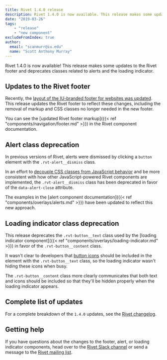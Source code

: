 ```yaml
---
title: Rivet 1.4.0 release
description: Rivet 1.4.0 is now available. This release makes some updates to the Rivet footer and deprecates classes related to alerts and the loading indicator.
date: "2019-03-26"
tags:
    - "release"
    - "new component"
excludeFromIndex: true
author:
  email: "scanmurr@iu.edu"
  name: "Scott Anthony Murray"
---
```

Rivet 1.4.0 is now available! This release makes some updates to the Rivet footer and deprecates classes related to alerts and the loading indicator.

## Updates to the Rivet footer

Recently, the [layout of the IU-branded footer for websites was updated](https://github.com/indiana-university/rivet-source/issues/87). This release updates the Rivet footer to reflect these changes, including the removal of markup and CSS classes no longer needed in the new footer.

You can see the [updated Rivet footer markup]({{< ref "components/navigation/footer.md" >}}) in the Rivet component documentation.

## Alert class deprecation

In previous versions of Rivet, alerts were dismissed by clicking a `button` element with the `.rvt-alert__dismiss` class.

In an effort to [decouple CSS classes from JavaScript behavior](https://github.com/indiana-university/rivet-source/issues/85) and be more consistent with how other JavaScript-powered Rivet components are implemented, the `.rvt-alert__dismiss` class has been deprecated in favor of the `data-alert-close` attribute.

The examples in the [alert component documentation]({{< ref "components/overlays/alerts.md" >}}) have been updated to reflect this new approach.

## Loading indicator class deprecation

This release deprecates the `.rvt-button__text` class used by the [loading indicator component]({{< ref "components/overlays/loading-indicator.md" >}}) in favor of the `.rvt-button__content` class.

It wasn't clear to developers that [button icons](https://github.com/indiana-university/rivet-icons) should be included in the element with the `.rvt-button__text` class, so the loading indicator wasn't hiding these icons when busy.

The `.rvt-button__content` class more clearly communicates that both text and icons should be included so that they'll be hidden properly when the loading indicator appears.

## Complete list of updates

For a complete breakdown of the `1.4.0` updates, see the [Rivet changelog](https://rivet.iu.edu/components/information/changelog/).

## Getting help

If you have questions about the changes to the footer, alert, or loading indicator components, head over to the [Rivet Slack channel](https://iuwebcommunity.slack.com/messages/rivet) or send a message to the [Rivet mailing list](mailto:rivet-l@list.iu.edu).